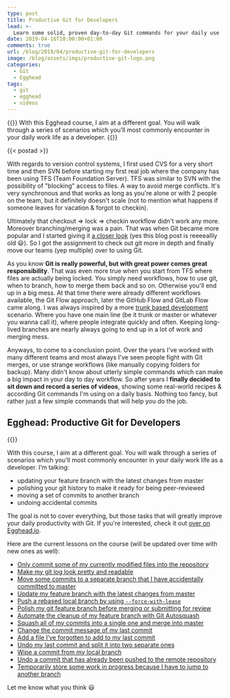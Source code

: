 ```yaml
---
type: post
title: Productive Git for Developers
lead: >-
  Learn some solid, proven day-to-day Git commands for your daily use
date: 2019-04-16T10:00:00+01:00
comments: true
url: /blog/2019/04/productive-git-for-developers
image: /blog/assets/imgs/productive-git-logo.png
categories:
  - Git
  - Egghead
tags:
  - git
  - egghead
  - videos
---
```


{{<intro>}}
  With this Egghead course, I aim at a different goal. You will walk through a series of scenarios which you’ll most commonly encounter in your daily work life as a developer.
{{</intro>}}
<!--more-->

{{< postad >}}

With regards to version control systems, I first used CVS for a very short time and then SVN before starting my first real job where the company has been using TFS (Team Foundation Server). TFS was similar to SVN with the possibility of "blocking" access to files. A way to avoid merge conflicts. It's very synchronous and that works as long as you're alone or with 2 people on the team, but it definitely doesn't scale (not to mention what happens if someone leaves for vacation & forgot to checkin).

Ultimately that checkout => lock => checkin workflow didn't work any more. Moreover branching/merging was a pain. That was when Git became more popular and I started giving it [a closer look](https://juristr.com/blog/2010/11/juri-goes-git-first-steps/) (yes this blog post is reeeeallly old :smiley:). So I got the assignment to check out git more in depth and finally move our teams (yep multiple) over to using Git. 

As you know **Git is really powerful, but with great power comes great responsibility**. That was even more true when you start from TFS where files are actually being locked. You simply need workflows, how to use git, when to branch, how to merge them back and so on. Otherwise you'll end up in a big mess. At that time there were already different workflows available, the Git Flow approach, later the GitHub Flow and GitLab Flow came along. I was always inspired by a more [trunk based development](https://trunkbaseddevelopment.com) scenario. Where you have one main line (be it trunk or master or whatever you wanna call it), where people integrate quickly and often. Keeping long-lived branches are nearly always going to end up in a lot of work and merging mess.

Anyways, to come to a conclusion point. Over the years I've worked with many different teams and most always I've seen people fight with Git merges, or use strange workflows (like manually copying folders for backup). Many didn't know about utterly simple commands which can make a big impact in your day to day workflow. So after years I **finally decided to sit down and record a series of videos**, showing some real-world recipes & according Git commands I'm using on a daily basis. Nothing too fancy, but rather just a few simple commands that will help you do the job.

## Egghead: Productive Git for Developers

{{<egghead-course uid="courses/productive-git-for-developers" lesson_img="/blog/assets/imgs/productive-git-logo.png" >}}

With this course, I aim at a different goal. You will walk through a series of scenarios which you’ll most commonly encounter in your daily work life as a developer. I’m talking:

- updating your feature branch with the latest changes from master
- polishing your git history to make it ready for being peer-reviewed
- moving a set of commits to another branch
- undoing accidental commits

The goal is not to cover everything, but those tasks that will greatly improve your daily productivity with Git. If you're interested, check it out [over on Egghead.io](https://egghead.io/courses/productive-git-for-developers?af=fj2vsx).

Here are the current lessons on the course (will be updated over time with new ones as well):

- [Only commit some of my currently modified files into the repository](https://egghead.io/lessons/git-only-commit-some-of-my-currently-modified-files-into-the-repository?af=fj2vsx)
- [Make my git log look pretty and readable](https://egghead.io/lessons/git-make-my-git-log-look-pretty-and-readable?af=fj2vsx)
- [Move some commits to a separate branch that I have accidentally committed to master](https://egghead.io/lessons/git-move-some-commits-to-a-separate-branch-that-i-have-accidentally-committed-to-master?af=fj2vsx)
- [Update my feature branch with the latest changes from master](https://egghead.io/lessons/git-update-my-feature-branch-with-the-latest-changes-from-master?af=fj2vsx)
- [Push a rebased local branch by using `--force-with-lease`](https://egghead.io/lessons/git-push-a-rebased-local-branch-by-using-force-with-lease?af=fj2vsx)
- [Polish my git feature branch before merging or submitting for review](https://egghead.io/lessons/git-polish-my-git-feature-branch-before-merging-or-submitting-for-review?af=fj2vsx)
- [Automate the cleanup of my feature branch with Git Autosquash](https://egghead.io/lessons/git-automate-the-cleanup-of-my-feature-branch-with-git-autosquash?af=fj2vsx)
- [Squash all of my commits into a single one and merge into master](https://egghead.io/lessons/git-squash-all-of-my-commits-into-a-single-one-and-merge-into-master?af=fj2vsx)
- [Change the commit message of my last commit](https://egghead.io/lessons/git-change-the-commit-message-of-my-last-commit?af=fj2vsx)
- [Add a file I’ve forgotten to add to my last commit](https://egghead.io/lessons/git-add-a-file-i-ve-forgotten-to-add-to-my-last-commit?af=fj2vsx)
- [Undo my last commit and split it into two separate ones](https://egghead.io/lessons/git-undo-my-last-commit-and-split-it-into-two-separate-ones?af=fj2vsx)
- [Wipe a commit from my local branch](https://egghead.io/lessons/git-wipe-a-commit-from-my-local-branch?af=fj2vsx)
- [Undo a commit that has already been pushed to the remote repository](https://egghead.io/lessons/git-undo-a-commit-that-has-already-been-pushed-to-the-remote-repository?af=fj2vsx)
- [Temporarily store some work in progress because I have to jump to another branch](https://egghead.io/lessons/git-temporarily-store-some-work-in-progress-because-i-have-to-jump-to-another-branch?af=fj2vsx)

Let me know what you think :smiley:
